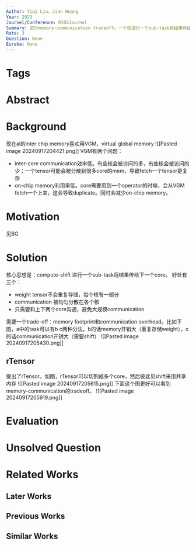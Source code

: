 ```yaml
---
Author: Yiqi Liu，Jian Huang
Year: 2023
Journel/Conference: RIOSJournel
Summary: 进行memory-communication tradeoff。一个核进行一个sub-task将结果传给下一个core。
Rate: 3
Question: None
Eureka: None
---
```

# Tags
# Abstract

# Background
现在ai的inter chip memory喜欢用VGM，virtual global memory
![[Pasted image 20240917204421.png]]
VGM有两个问题：
- inter-core communication效率低。有些核会被访问的多，有些核会被访问的少；一个tensor可能会被分散到很多core的mem，导致fetch一个tensor更复杂
- on-chip memory利用率低。core需要用到一个operator的时候，会从VGM fetch一个上来，这会导致duplicate。同时会减少on-chip memory。


# Motivation
见BG

# Solution
核心思想是：compute-shift
进行一个sub-task将结果传给下一个core。
好处有三个：
- weight tensor不会重复存储，每个核有一部分
- communication 被均匀分散在各个核
- 只需要和上下两个core沟通，避免大规模communication

需要一个trade-off：memory footprint和communication overhead。比如下图，a中的task可以有b c两种分法，b的话memory开销大（重复存储weight），c的话communication开销大（需要shift）
![[Pasted image 20240917205430.png]]

## rTensor
提出了rTensor。如图，rTensor可以切割成多个core，然后彼此见shift来用共享内存
![[Pasted image 20240917205615.png]]
下面这个图更好可以看到memory-communication的tradeoff。
![[Pasted image 20240917205919.png]]
# Evaluation


# Unsolved Question


# Related Works
## Later Works

## Previous Works

## Similar Works
